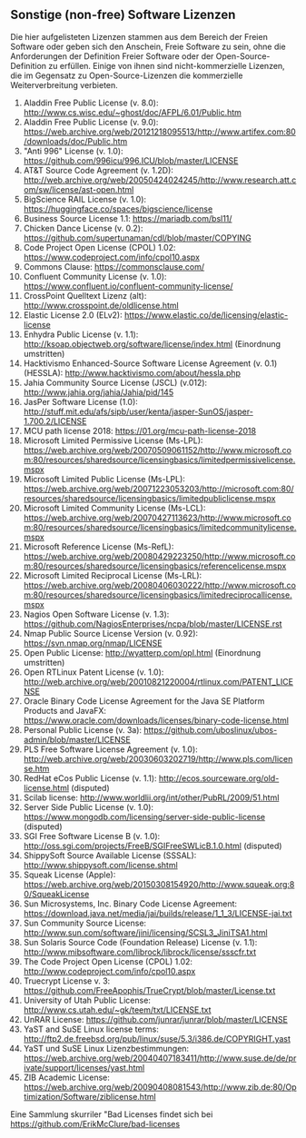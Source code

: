 ## Sonstige (non-free) Software Lizenzen

Die hier aufgelisteten Lizenzen stammen aus dem Bereich der Freien Software oder geben sich den Anschein, Freie Software zu sein, ohne die Anforderungen der Definition Freier Software oder der Open-Source-Definition zu erfüllen. Einige von ihnen sind nicht-kommerzielle Lizenzen, die im Gegensatz zu Open-Source-Lizenzen die kommerzielle Weiterverbreitung verbieten.

1. Aladdin Free Public License (v. 8.0): http://www.cs.wisc.edu/~ghost/doc/AFPL/6.01/Public.htm
1. Aladdin Free Public License (v. 9.0): https://web.archive.org/web/20121218095513/http://www.artifex.com:80/downloads/doc/Public.htm
1. "Anti 996" License (v. 1.0): https://github.com/996icu/996.ICU/blob/master/LICENSE
1. AT&T Source Code Agreement (v. 1.2D): http://web.archive.org/web/20050424024245/http://www.research.att.com/sw/license/ast-open.html
2. BigScience RAIL License (v. 1.0): https://huggingface.co/spaces/bigscience/license
3. Business Source License 1.1: https://mariadb.com/bsl11/
4. Chicken Dance License (v. 0.2): https://github.com/supertunaman/cdl/blob/master/COPYING 
5. Code Project Open License (CPOL) 1.02: https://www.codeproject.com/info/cpol10.aspx
6. Commons Clause: https://commonsclause.com/
7. Confluent Community License (v. 1.0): https://www.confluent.io/confluent-community-license/
8. CrossPoint Quelltext Lizenz (alt): http://www.crosspoint.de/oldlicense.html
9. Elastic License 2.0 (ELv2): https://www.elastic.co/de/licensing/elastic-license
10. Enhydra Public License (v. 1.1): http://ksoap.objectweb.org/software/license/index.html (Einordnung umstritten)
11. Hacktivismo Enhanced-Source Software License Agreement (v. 0.1) (HESSLA): http://www.hacktivismo.com/about/hessla.php
12. Jahia Community Source License (JSCL) (v.012): http://www.jahia.org/jahia/Jahia/pid/145
13. JasPer Software License (1.0): http://stuff.mit.edu/afs/sipb/user/kenta/jasper-SunOS/jasper-1.700.2/LICENSE
14. MCU path license 2018: https://01.org/mcu-path-license-2018
15. Microsoft Limited Permissive License (Ms-LPL): https://web.archive.org/web/20070509061152/http://www.microsoft.com:80/resources/sharedsource/licensingbasics/limitedpermissivelicense.mspx 
16. Microsoft Limited Public License (Ms-LPL): https://web.archive.org/web/20071223053203/http://microsoft.com:80/resources/sharedsource/licensingbasics/limitedpubliclicense.mspx 
17. Microsoft Limited Community License (Ms-LCL): https://web.archive.org/web/20070427113623/http://www.microsoft.com:80/resources/sharedsource/licensingbasics/limitedcommunitylicense.mspx
18. Microsoft Reference License (Ms-RefL): https://web.archive.org/web/20080429223250/http://www.microsoft.com:80/resources/sharedsource/licensingbasics/referencelicense.mspx
19. Microsoft Limited Reciprocal License (Ms-LRL): https://web.archive.org/web/20080406030222/http://www.microsoft.com:80/resources/sharedsource/licensingbasics/limitedreciprocallicense.mspx
20. Nagios Open Software License (v. 1.3): https://github.com/NagiosEnterprises/ncpa/blob/master/LICENSE.rst
21. Nmap Public Source License Version (v. 0.92): https://svn.nmap.org/nmap/LICENSE
22. Open Public License: http://wyatterp.com/opl.html (Einordnung umstritten)
23. Open RTLinux Patent License (v. 1.0): http://web.archive.org/web/20010821220004/rtlinux.com/PATENT_LICENSE
24. Oracle Binary Code License Agreement for the Java SE Platform Products and JavaFX: https://www.oracle.com/downloads/licenses/binary-code-license.html
25. Personal Public License (v. 3a): https://github.com/uboslinux/ubos-admin/blob/master/LICENSE
26. PLS Free Software License Agreement (v. 1.0): http://web.archive.org/web/20030603202719/http://www.pls.com/license.htm
27. RedHat eCos Public License (v. 1.1): http://ecos.sourceware.org/old-license.html (disputed)
28. Scilab license: http://www.worldlii.org/int/other/PubRL/2009/51.html
29. Server Side Public License (v. 1.0): https://www.mongodb.com/licensing/server-side-public-license (disputed)
30. SGI Free Software License B (v. 1.0): http://oss.sgi.com/projects/FreeB/SGIFreeSWLicB.1.0.html (disputed)
31. ShippySoft Source Available License (SSSAL): http://www.shippysoft.com/license.shtml
32. Squeak License (Apple): https://web.archive.org/web/20150308154920/http://www.squeak.org:80/SqueakLicense
33. Sun Microsystems, Inc. Binary Code License Agreement: https://download.java.net/media/jai/builds/release/1_1_3/LICENSE-jai.txt
34. Sun Community Source License: http://www.sun.com/software/jini/licensing/SCSL3_JiniTSA1.html
35. Sun Solaris Source Code (Foundation Release) License (v. 1.1): http://www.mibsoftware.com/librock/librock/license/ssscfr.txt
36. The Code Project Open License (CPOL) 1.02: http://www.codeproject.com/info/cpol10.aspx
37. Truecrypt License v. 3: https://github.com/FreeApophis/TrueCrypt/blob/master/License.txt
38. University of Utah Public License: http://www.cs.utah.edu/~gk/teem/txt/LICENSE.txt
39. UnRAR License: https://github.com/junrar/junrar/blob/master/LICENSE
40. YaST and SuSE Linux license terms: http://ftp2.de.freebsd.org/pub/linux/suse/5.3/i386.de/COPYRIGHT.yast
41. YaST und SuSE Linux Lizenzbestimmungen: https://web.archive.org/web/20040407183411/http://www.suse.de/de/private/support/licenses/yast.html
42. ZIB Academic License: https://web.archive.org/web/20090408081543/http://www.zib.de:80/Optimization/Software/ziblicense.html

Eine Sammlung skurriler "Bad Licenses findet sich bei https://github.com/ErikMcClure/bad-licenses
